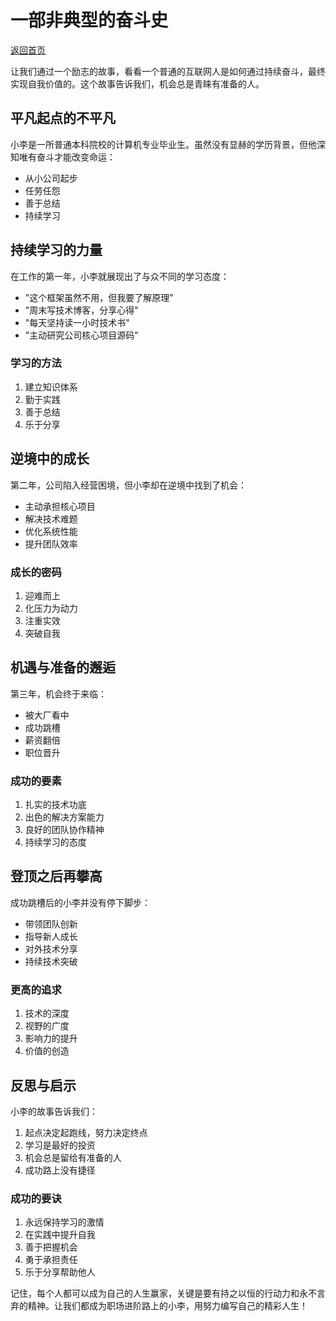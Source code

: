 # 一部非典型的奋斗史

[返回首页](../README.md)

让我们通过一个励志的故事，看看一个普通的互联网人是如何通过持续奋斗，最终实现自我价值的。这个故事告诉我们，机会总是青睐有准备的人。

## 平凡起点的不平凡

小李是一所普通本科院校的计算机专业毕业生。虽然没有显赫的学历背景，但他深知唯有奋斗才能改变命运：

- 从小公司起步
- 任劳任怨
- 善于总结
- 持续学习

## 持续学习的力量

在工作的第一年，小李就展现出了与众不同的学习态度：

- "这个框架虽然不用，但我要了解原理"
- "周末写技术博客，分享心得"
- "每天坚持读一小时技术书"
- "主动研究公司核心项目源码"

### 学习的方法

1. 建立知识体系
2. 勤于实践
3. 善于总结
4. 乐于分享

## 逆境中的成长

第二年，公司陷入经营困境，但小李却在逆境中找到了机会：

- 主动承担核心项目
- 解决技术难题
- 优化系统性能
- 提升团队效率

### 成长的密码

1. 迎难而上
2. 化压力为动力
3. 注重实效
4. 突破自我

## 机遇与准备的邂逅

第三年，机会终于来临：

- 被大厂看中
- 成功跳槽
- 薪资翻倍
- 职位晋升

### 成功的要素

1. 扎实的技术功底
2. 出色的解决方案能力
3. 良好的团队协作精神
4. 持续学习的态度

## 登顶之后再攀高

成功跳槽后的小李并没有停下脚步：

- 带领团队创新
- 指导新人成长
- 对外技术分享
- 持续技术突破

### 更高的追求

1. 技术的深度
2. 视野的广度
3. 影响力的提升
4. 价值的创造

## 反思与启示

小李的故事告诉我们：

1. 起点决定起跑线，努力决定终点
2. 学习是最好的投资
3. 机会总是留给有准备的人
4. 成功路上没有捷径

### 成功的要诀

1. 永远保持学习的激情
2. 在实践中提升自我
3. 善于把握机会
4. 勇于承担责任
5. 乐于分享帮助他人

记住，每个人都可以成为自己的人生赢家，关键是要有持之以恒的行动力和永不言弃的精神。让我们都成为职场进阶路上的小李，用努力编写自己的精彩人生！